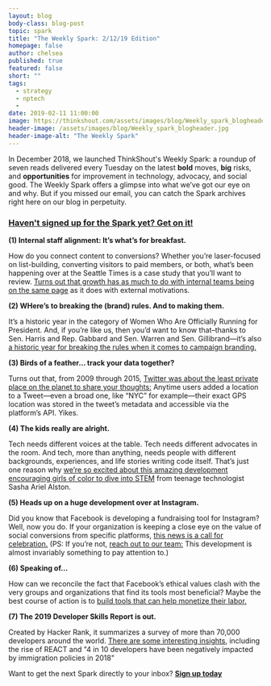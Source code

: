 ```yaml
---
layout: blog
body-class: blog-post
topic: spark
title: "The Weekly Spark: 2/12/19 Edition"
homepage: false
author: chelsea
published: true
featured: false
short: ""
tags:
  - strategy
  - nptech
  -
date: 2019-02-11 11:00:00
image: https://thinkshout.com/assets/images/blog/Weekly_spark_blogheader.jpg
header-image: /assets/images/blog/Weekly_spark_blogheader.jpg
header-image-alt: "The Weekly Spark"
---
```

In December 2018, we launched ThinkShout's Weekly Spark: a roundup of seven reads delivered every Tuesday on the latest **bold** moves, **big** risks, and **opportunities** for improvement in technology, advocacy, and social good. The Weekly Spark offers a glimpse into what we’ve got our eye on and why. But if you missed our email, you can catch the Spark archives right here on our blog in perpetuity.

### [Haven't signed up for the Spark yet? Get on it!](http://eepurl.com/dFrmtn)


**(1) Internal staff alignment: It’s what’s for breakfast.**

How do you connect content to conversions? Whether you’re laser-focused on list-building, converting visitors to paid members, or both, what’s been happening over at the Seattle Times is a case study that you’ll want to review. [Turns out that growth has as much to do with internal teams being on the same page](https://digiday.com/media/seattle-times-empowering-reporters-drive-subscriber-growth/) as it does with external motivations.

**(2) WHere’s to breaking the (brand) rules. And to making them.**

It’s a historic year in the category of Women Who Are Officially Running for President. And, if you’re like us, then you’d want to know that–thanks to Sen. Harris and Rep. Gabbard and Sen. Warren and Sen. Gillibrand—it’s also [a historic year for breaking the rules when it comes to campaign branding.](https://www.fastcompany.com/90298041/the-women-running-for-president-are-breaking-the-rules-of-branding)

**(3) Birds of a feather… track your data together?**

Turns out that, from 2009 through 2015, [Twitter was about the least private place on the planet to share your thoughts:](https://www.wired.com/story/twitter-location-data-gps-privacy/) Anytime users added a location to a Tweet—even a broad one, like “NYC” for example—their exact GPS location was stored in the tweet’s metadata and accessible via the platform’s API. Yikes.

**(4) The kids really are alright.**

Tech needs different voices at the table. Tech needs different advocates in the room. And tech, more than anything, needs people with different backgrounds, experiences, and life stories writing code itself. That’s just one reason why [we’re so excited about this amazing development encouraging girls of color to dive into STEM](https://www.huffpost.com/entry/teen-writes-childrens-book-to-encourage-other-girls-to-code_n_591b4167e4b05dd15f0bf03d) from teenage technologist Sasha Ariel Alston.

**(5) Heads up on a huge development over at Instagram.**

Did you know that Facebook is developing a fundraising tool for Instagram? Well, now you do. If your organization is keeping a close eye on the value of social conversions from specific platforms, [this news is a call for celebration.](https://www.philanthropy.com/article/Facebook-Plans-New-Instagram/245635) (PS: If you’re not, [reach out to our team:](mailto:kate.lesniak@thinkshout.com) This development is almost invariably something to pay attention to.)


**(6) Speaking of…**

How can we reconcile the fact that Facebook’s ethical values clash with the very groups and organizations that find its tools most beneficial? Maybe the best course of action is to [build tools that can help monetize their labor.](https://www.bitchmedia.org/article/inside-job-facebook/organizing-groups-online/zuckerberg-2)


**(7) The 2019 Developer Skills Report is out.**

Created by Hacker Rank, it summarizes a survey of more than 70,000 developers around the world. [There are some interesting insights](https://research.hackerrank.com/developer-skills/2019), including the rise of REACT and "4 in 10 developers have been negatively impacted by immigration policies in 2018"


Want to get the next Spark directly to your inbox? [**Sign up today**](http://eepurl.com/dFrmtn)
